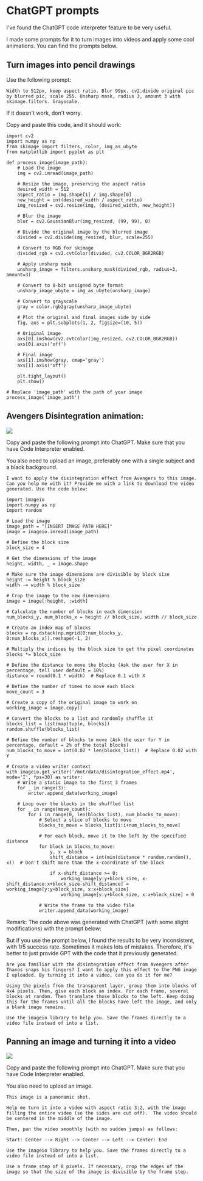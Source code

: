 # ChatGPT prompts

I've found the ChatGPT code interpreter feature to be very useful.

I made some prompts for it to turn images into videos and apply some cool animations. You can find the prompts below.

## Turn images into pencil drawings

Use the following prompt:

```
Width to 512px, keep aspect ratio. Blur 99px. cv2.divide original pic by blurred pic, scale 255. Unsharp mask, radius 3, amount 3 with skimage.filters. Grayscale.
```

If it doesn't work, don't worry. 

Copy and paste this code, and it should work:

```
import cv2
import numpy as np
from skimage import filters, color, img_as_ubyte
from matplotlib import pyplot as plt

def process_image(image_path):
    # Load the image
    img = cv2.imread(image_path)

    # Resize the image, preserving the aspect ratio
    desired_width = 512
    aspect_ratio = img.shape[1] / img.shape[0]
    new_height = int(desired_width / aspect_ratio)
    img_resized = cv2.resize(img, (desired_width, new_height))

    # Blur the image
    blur = cv2.GaussianBlur(img_resized, (99, 99), 0)

    # Divide the original image by the blurred image
    divided = cv2.divide(img_resized, blur, scale=255)

    # Convert to RGB for skimage
    divided_rgb = cv2.cvtColor(divided, cv2.COLOR_BGR2RGB)

    # Apply unsharp mask
    unsharp_image = filters.unsharp_mask(divided_rgb, radius=3, amount=3)

    # Convert to 8-bit unsigned byte format
    unsharp_image_ubyte = img_as_ubyte(unsharp_image)

    # Convert to grayscale
    gray = color.rgb2gray(unsharp_image_ubyte)

    # Plot the original and final images side by side
    fig, axs = plt.subplots(1, 2, figsize=(10, 5))

    # Original image
    axs[0].imshow(cv2.cvtColor(img_resized, cv2.COLOR_BGR2RGB))
    axs[0].axis('off')

    # Final image
    axs[1].imshow(gray, cmap='gray')
    axs[1].axis('off')

    plt.tight_layout()
    plt.show()

# Replace 'image_path' with the path of your image
process_image('image_path')
```


## Avengers Disintegration animation:

<img src="Images/disintegration_animation.gif">

Copy and paste the following prompt into ChatGPT. Make sure that you have Code Interpreter enabled.

You also need to upload an image, preferably one with a single subject and a black background.

```
I want to apply the disintegration effect from Avengers to this image. Can you help me with it? Provide me with a link to download the video generated. Use the code below:

import imageio
import numpy as np
import random

# Load the image
image_path = "[INSERT IMAGE PATH HERE]"
image = imageio.imread(image_path)

# Define the block size
block_size = 4

# Get the dimensions of the image
height, width, _ = image.shape

# Make sure the image dimensions are divisible by block size
height -= height % block_size
width -= width % block_size

# Crop the image to the new dimensions
image = image[:height, :width]

# Calculate the number of blocks in each dimension
num_blocks_y, num_blocks_x = height // block_size, width // block_size

# Create an index map of blocks
blocks = np.dstack(np.mgrid[0:num_blocks_y, 0:num_blocks_x]).reshape(-1, 2)

# Multiply the indices by the block size to get the pixel coordinates
blocks *= block_size

# Define the distance to move the blocks (Ask the user for X in percentage, tell user default = 10%)
distance = round(0.1 * width)  # Replace 0.1 with X

# Define the number of times to move each block
move_count = 3

# Create a copy of the original image to work on
working_image = image.copy()

# Convert the blocks to a list and randomly shuffle it
blocks_list = list(map(tuple, blocks))
random.shuffle(blocks_list)

# Define the number of blocks to move (Ask the user for Y in percentage, default = 2% of the total blocks)
num_blocks_to_move = int(0.02 * len(blocks_list))  # Replace 0.02 with Y

# Create a video writer context
with imageio.get_writer('/mnt/data/disintegration_effect.mp4', mode='I', fps=30) as writer:
    # Write a static image to the first 3 frames
    for _ in range(3):
        writer.append_data(working_image)

    # Loop over the blocks in the shuffled list
    for _ in range(move_count):
        for i in range(0, len(blocks_list), num_blocks_to_move):
            # Select a slice of blocks to move
            blocks_to_move = blocks_list[i:i+num_blocks_to_move]

            # For each block, move it to the left by the specified distance
            for block in blocks_to_move:
                y, x = block
                shift_distance = int(min(distance * random.random(), x))  # Don't shift more than the x-coordinate of the block

                if x-shift_distance >= 0:
                    working_image[y:y+block_size, x-shift_distance:x+block_size-shift_distance] = working_image[y:y+block_size, x:x+block_size]
                    working_image[y:y+block_size, x:x+block_size] = 0

            # Write the frame to the video file
            writer.append_data(working_image)
```

Remark: The code above was generated with ChatGPT (with some slight modifications) with the prompt below:

But if you use the prompt below, I found the results to be very inconsistent, with 1/5 success rate. Sometimes it makes lots of mistakes. Therefore, it's better to just provide GPT with the code that it previously generated.

```
Are you familiar with the disintegration effect from Avengers after Thanos snaps his fingers? I want to apply this effect to the PNG image I uploaded. By turning it into a video, can you do it for me?

Using the pixels from the transparent layer, group them into blocks of 4x4 pixels. Then, give each block an index. For each frame, several blocks at random. Then translate those blocks to the left. Keep doing this for the frames until all the blocks have left the image, and only a blank image remains.

Use the imageio library to help you. Save the frames directly to a video file instead of into a list.
```

## Panning an image and turning it into a video

<img src="Images/food_animation.gif">

Copy and paste the following prompt into ChatGPT. Make sure that you have Code Interpreter enabled.

You also need to upload an image.

```
This image is a panoramic shot. 

Help me turn it into a video with aspect ratio 3:2, with the image filling the entire video (so the sides are cut off).  The video should be centered in the middle of the image.

Then, pan the video smoothly (with no sudden jumps) as follows:

Start: Center --> Right --> Center --> Left --> Center: End

Use the imageio library to help you. Save the frames directly to a video file instead of into a list.

Use a frame step of 8 pixels. If necessary, crop the edges of the image so that the size of the image is divisible by the frame step.
```

